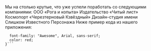 Мы на столько крутые, что уже успели поработать со следующими 
компаниями:
ООО «Рога и копыта»
Издательство «Читый лист»
Космопорт «Черезтерновый Кзвёздный»
Дизайн-студия имени Слишком Известного Персонажа
Ниже пример кода из нашего приложения:
```.selector {
  font-family: "Awesome", Arial, sans-serif;
  color: red;
}```
